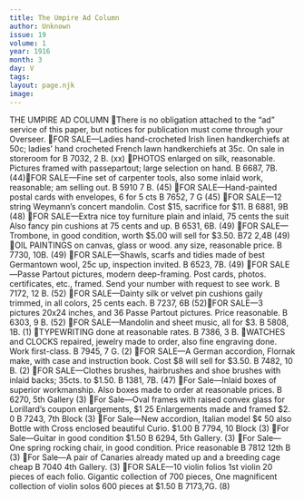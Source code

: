 ```yaml
---
title: The Umpire Ad Column
author: Unknown
issue: 19
volume: 1
year: 1916
month: 3
day: V
tags:
layout: page.njk
image:
---
```

THE UMPIRE AD COLUMN There is no obligation attached to the “ad” service of this paper, but notices for publication must come through your Overseer. FOR SALE—Ladies hand-crocheted Irish linen handkerchiefs at 50c; ladies’ hand crocheted French lawn handkerchiefs at 35c. On sale in storeroom for B 7032, 2 B. (xx) PHOTOS enlarged on silk, reasonable. Pictures framed with passepartout; large selection on hand. B 6687, 7B. (44)FOR SALE—Fine set of carpenter tools, also some inlaid work, reasonable; am selling out. B 5910 7 B. (45) FOR SALE—Hand-painted postal cards with envelopes, 6 for 5 cts B 7652, 7 G (45) FOR SALE—12 string Weymann’s concert mandolin. Cost $15, sacrifice for $11. B 6881, 9B (48) FOR SALE—Extra nice toy furniture plain and inlaid, 75 cents the suit Also fancy pin cushions at 75 cents and up. B 6531, 6B. (49) FOR SALE—Trombone, in good condition, worth $5.00 will sell for $3.50. B72 2,4B (49) OIL PAINTINGS on canvas, glass or wood. any size, reasonable price. B 7730, 10B. (49) FOR SALE—Shawls, scarfs and tidies made of best Germantown wool, 25c up, inspection invited. B 6523, 7B. (49) FOR SALE—Passe Partout pictures, modern deep-framing. Post cards, photos. certificates, etc., framed. Send your number with request to see work. B 7172, 12 B. (52) FOR SALE—Dainty silk or velvet pin cushions gaily trimmed, in all colors, 25 cents each. B 7237, 6B (52)FOR SALE—3 pictures 20x24 inches, and 36 Passe Partout pictures. Price reasonable. B 6303, 9 B. (52) FOR SALE—Mandolin and sheet music, all for $3. B 5808, 1B. (1) TYPEWRITING done at reasonable rates. B 7386, 3 B. WATCHES and CLOCKS repaired, jewelry made to order, also fine engraving done. Work first-class. B 7945, 7 G. (2) FOR SALE—A German accordion, Flornak make, with case and instruction book. Cost $8 will sell for $3.50. B 7482, 10 B. (2) FOR SALE—Clothes brushes, hairbrushes and shoe brushes with inlaid backs; 35cts. to $1.50. B 1381, 7B. (47) For Sale—Inlaid boxes of superior workmanship. Also boxes made to order at reasonable prices. B 6270, 5th Gallery (3) For Sale—Oval frames with raised convex glass for Lorillard’s coupon enlargements, $1 25 Enlargements made and framed $2. 0 B 7243, 7th Block (3) For Sale—New accordion, Italian model $¢ 50 also Bottle with Cross enclosed beautiful Curio. $1.00 B 7794, 10 Block (3) For Sale—Guitar in good condition $1.50 B 6294, 5th Gallery. (3) For Sale—One spring rocking chair, in good condition. Price reasonable B 7812 12th B (3) For Sale—A pair of Canaries already mated up and a breeding cage cheap B 7040 4th Gallery.  (3) FOR SALE—10 violin folios 1st violin 20 pieces of each folio. Gigantic collection of 700 pieces, One magnificent collection of violin solos 600 pieces at $1.50 B 7173,7G. (8) 
